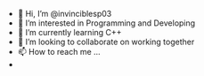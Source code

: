 - 👋 Hi, I’m @invinciblesp03
- 👀 I’m interested in Programming and Developing
- 🌱 I’m currently learning C++
- 💞️ I’m looking to collaborate on working together
- 📫 How to reach me ...
- 

<!---
invinciblesp03/invinciblesp03 is a ✨ special ✨ repository because its `README.md` (this file) appears on your GitHub profile.
You can click the Preview link to take a look at your changes.
--->
